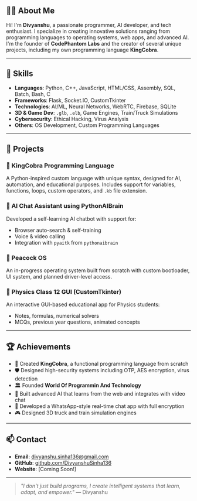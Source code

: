 ## 👨‍💻 About Me

Hi! I'm **Divyanshu**, a passionate programmer, AI developer, and tech enthusiast. I specialize in creating innovative solutions ranging from programming languages to operating systems, web apps, and advanced AI. I'm the founder of **CodePhantom Labs** and the creator of several unique projects, including my own programming language **KingCobra**.

---

## 🧠 Skills

- **Languages**: Python, C++, JavaScript, HTML/CSS, Assembly, SQL, Batch, Bash, C
- **Frameworks**: Flask, Socket.IO, CustomTkinter
- **Technologies**: AI/ML, Neural Networks, WebRTC, Firebase, SQLite
- **3D & Game Dev**: `.glb`, `.elb`, Game Engines, Train/Truck Simulations
- **Cybersecurity**: Ethical Hacking, Virus Analysis
- **Others**: OS Development, Custom Programming Languages

---

## 🚀 Projects

### 🔹 KingCobra Programming Language
A Python-inspired custom language with unique syntax, designed for AI, automation, and educational purposes. Includes support for variables, functions, loops, custom operators, and `.kb` file extension.

### 🔹 AI Chat Assistant using PythonAIBrain
Developed a self-learning AI chatbot with support for:
- Browser auto-search & self-training
- Voice & video calling
- Integration with `pyaitk` from `pythonaibrain`

### 🔹 Peacock OS
An in-progress operating system built from scratch with custom bootloader, UI system, and planned driver-level access.

### 🔹 Physics Class 12 GUI (CustomTkinter)
An interactive GUI-based educational app for Physics students:
- Notes, formulas, numerical solvers
- MCQs, previous year questions, animated concepts

---

## 🏆 Achievements

- 🧠 Created **KingCobra**, a functional programming language from scratch
- 🛡️ Designed high-security systems including OTP, AES encryption, virus detection
- 🏛️ Founded **World Of Programmin And Technology**
- 🤖 Built advanced AI that learns from the web and integrates with video chat
- 💬 Developed a WhatsApp-style real-time chat app with full encryption
- 🎮 Designed 3D truck and train simulation engines

---

## 📫 Contact

- **Email**: divyanshu.sinha136@gmail.com
- **GitHub**: [github.com/DivyanshuSinha136](https://github.com/DivyanshuSinha136)
- **Website**: [Coming Soon!]

---

> *"I don't just build programs, I create intelligent systems that learn, adapt, and empower."* — Divyanshu
